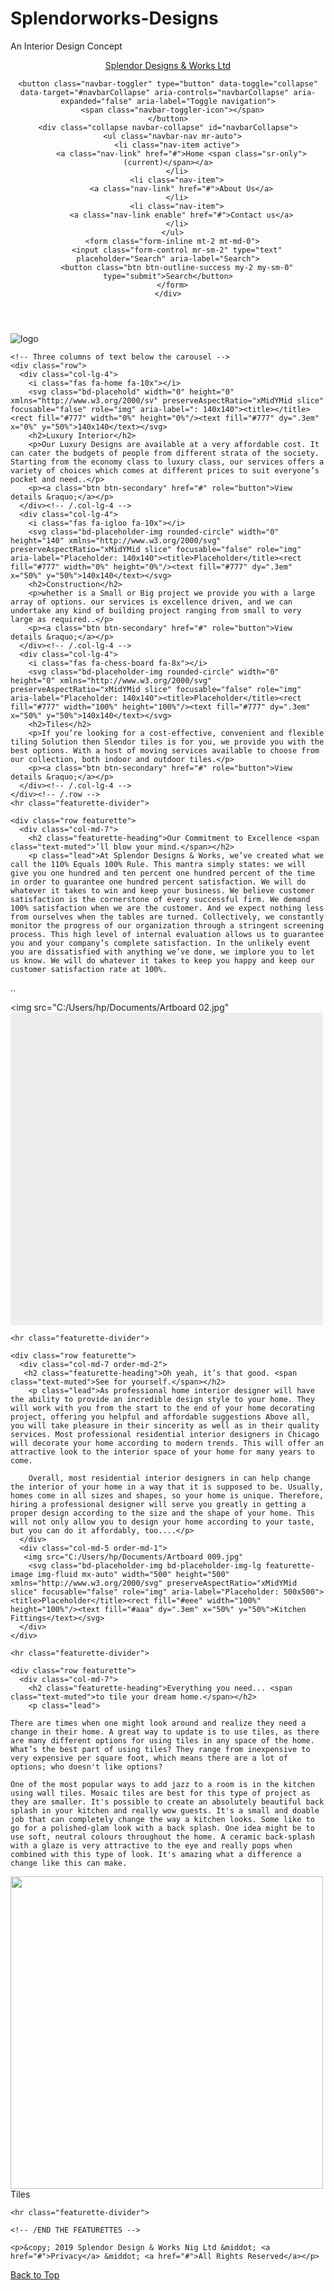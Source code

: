 # Splendorworks-Designs
An Interior Design Concept
<!DOCTYPE html>
<html lang="en-US">
<head>
    <title>Splendor Design and works</title>
<link rel="stylesheet" href="https://maxcdn.bootstrapcdn.com/bootstrap/4.0.0/css/bootstrap.min.css" integrity="sha384-Gn5384xqQ1aoWXA+058RXPxPg6fy4IWvTNh0E263XmFcJlSAwiGgFAW/dAiS6JXm" crossorigin="anonymous">

<link rel="stylesheet" type="text/css" href="Spendor works.css">



<link rel="stylesheet" href="https://use.fontawesome.com/releases/v5.7.1/css/all.css" integrity="sha384-fnmOCqbTlWIlj8LyTjo7mOUStjsKC4pOpQbqyi7RrhN7udi9RwhKkMHpvLbHG9Sr" crossorigin="anonymous">




</head>
<body>

<header>

	

  <nav class="navbar navbar-expand-md navbar-dark fixed-top bg-dark"><i class="fas fa-home fa-3x"></i>
    <a class="navbar-brand" href="#">Splendor Designs & Works Ltd</a>

    <button class="navbar-toggler" type="button" data-toggle="collapse" data-target="#navbarCollapse" aria-controls="navbarCollapse" aria-expanded="false" aria-label="Toggle navigation">
      <span class="navbar-toggler-icon"></span>
    </button>
    <div class="collapse navbar-collapse" id="navbarCollapse">
      <ul class="navbar-nav mr-auto">
        <li class="nav-item active">
          <a class="nav-link" href="#">Home <span class="sr-only">(current)</span></a>
        </li>
        <li class="nav-item">
          <a class="nav-link" href="#">About Us</a>
        </li>
        <li class="nav-item">
          <a class="nav-link enable" href="#">Contact us</a>
        </li>
      </ul>
      <form class="form-inline mt-2 mt-md-0">
        <input class="form-control mr-sm-2" type="text" placeholder="Search" aria-label="Search">
        <button class="btn btn-outline-success my-2 my-sm-0" type="submit">Search</button>
      </form>
    </div>
  </nav>
</header>

<section id="header">
	<div class="row"
	<div class="">
    <div class="col-md-4">
        <img src="C:/Users/hp/Documents/Artboard 10.png" alt="logo" />
    </div>
    <div class="col-md-8">
    </div>



</div>
</section>



<div class="container marketing">

    <!-- Three columns of text below the carousel -->
    <div class="row">
      <div class="col-lg-4">
      	<i class="fas fa-home fa-10x"></i>
        <svg class="bd-placehold" width="0" height="0" xmlns="http://www.w3.org/2000/sv" preserveAspectRatio="xMidYMid slice" focusable="false" role="img" aria-label=": 140x140"><title></title><rect fill="#777" width="0%" height="0%"/><text fill="#777" dy=".3em" x="0%" y="50%">140x140</text></svg>
        <h2>Luxury Interior</h2>
        <p>Our Luxury Designs are available at a very affordable cost. It can cater the budgets of people from different strata of the society. Starting from the economy class to luxury class, our services offers a variety of choices which comes at different prices to suit everyone’s pocket and need..</p>
        <p><a class="btn btn-secondary" href="#" role="button">View details &raquo;</a></p>
      </div><!-- /.col-lg-4 -->
      <div class="col-lg-4">
      	<i class="fas fa-igloo fa-10x"></i>
        <svg class="bd-placeholder-img rounded-circle" width="0" height="140" xmlns="http://www.w3.org/2000/svg" preserveAspectRatio="xMidYMid slice" focusable="false" role="img" aria-label="Placeholder: 140x140"><title>Placeholder</title><rect fill="#777" width="0%" height="0%"/><text fill="#777" dy=".3em" x="50%" y="50%">140x140</text></svg>
        <h2>Construction</h2>
        <p>whether is a Small or Big project we provide you with a large array of options. our services is excellence driven, and we can undertake any kind of building project ranging from small to very large as required..</p>
        <p><a class="btn btn-secondary" href="#" role="button">View details &raquo;</a></p>
      </div><!-- /.col-lg-4 -->
      <div class="col-lg-4">
      	<i class="fas fa-chess-board fa-8x"></i>
        <svg class="bd-placeholder-img rounded-circle" width="0" height="0" xmlns="http://www.w3.org/2000/svg" preserveAspectRatio="xMidYMid slice" focusable="false" role="img" aria-label="Placeholder: 140x140"><title>Placeholder</title><rect fill="#777" width="100%" height="100%"/><text fill="#777" dy=".3em" x="50%" y="50%">140x140</text></svg>
        <h2>Tiles</h2>
        <p>If you’re looking for a cost-effective, convenient and flexible tiling Solution then Slendor tiles is for you, we provide you with the best options. With a host of moving services available to choose from our collection, both indoor and outdoor tiles.</p>
        <p><a class="btn btn-secondary" href="#" role="button">View details &raquo;</a></p>
      </div><!-- /.col-lg-4 -->
    </div><!-- /.row -->
    <hr class="featurette-divider">

    <div class="row featurette">
      <div class="col-md-7">
        <h2 class="featurette-heading">Our Commitment to Excellence <span class="text-muted">’ll blow your mind.</span></h2>
        <p class="lead">At Splendor Designs & Works, we’ve created what we call the 110% Equals 100% Rule. This mantra simply states: we will give you one hundred and ten percent one hundred percent of the time in order to guarantee one hundred percent satisfaction. We will do whatever it takes to win and keep your business. We believe customer satisfaction is the cornerstone of every successful firm. We demand 100% satisfaction when we are the customer. And we expect nothing less from ourselves when the tables are turned. Collectively, we constantly monitor the progress of our organization through a stringent screening process. This high level of internal evaluation allows us to guarantee you and your company’s complete satisfaction. In the unlikely event you are dissatisfied with anything we’ve done, we implore you to let us know. We will do whatever it takes to keep you happy and keep our customer satisfaction rate at 100%.

 ..</p>
      </div>
      <div class="col-md-5">
      	<img src="C:/Users/hp/Documents/Artboard 02.jpg"
        <svg class="bd-placeholder-img bd-placeholder-img-lg featurette-image img-fluid mx-auto" width="500" height="500" xmlns="http://www.w3.org/2000/svg" preserveAspectRatio="xMidYMid slice" focusable="false" role="img" aria-label="Placeholder: 500x500"><title>Placeholder</title><rect fill="#eee" width="100%" height="100%"/><text fill="#aaa" dy=".3em" x="50%" y="50%"></text></svg>
      </div>
    </div>

    <hr class="featurette-divider">

    <div class="row featurette">
      <div class="col-md-7 order-md-2">
	   <h2 class="featurette-heading">Oh yeah, it’s that good. <span class="text-muted">See for yourself.</span></h2>
        <p class="lead">As professional home interior designer will have the ability to provide an incredible design style to your home. They will work with you from the start to the end of your home decorating project, offering you helpful and affordable suggestions Above all, you will take pleasure in their sincerity as well as in their quality services. Most professional residential interior designers in Chicago will decorate your home according to modern trends. This will offer an attractive look to the interior space of your home for many years to come.

		Overall, most residential interior designers in can help change the interior of your home in a way that it is supposed to be. Usually, homes come in all sizes and shapes, so your home is unique. Therefore, hiring a professional designer will serve you greatly in getting a proper design according to the size and the shape of your home. This will not only allow you to design your home according to your taste, but you can do it affordably, too....</p>
      </div>
      <div class="col-md-5 order-md-1">
	   <img src="C:/Users/hp/Documents/Artboard 009.jpg"
        <svg class="bd-placeholder-img bd-placeholder-img-lg featurette-image img-fluid mx-auto" width="500" height="500" xmlns="http://www.w3.org/2000/svg" preserveAspectRatio="xMidYMid slice" focusable="false" role="img" aria-label="Placeholder: 500x500"><title>Placeholder</title><rect fill="#eee" width="100%" height="100%"/><text fill="#aaa" dy=".3em" x="50%" y="50%">Kitchen Fittings</text></svg>
      </div>
    </div>

    <hr class="featurette-divider">

    <div class="row featurette">
      <div class="col-md-7">
        <h2 class="featurette-heading">Everything you need... <span class="text-muted">to tile your dream home.</span></h2>
        <p class="lead">

	There are times when one might look around and realize they need a change in their home. A great way to update is to use tiles, as there are many different options for using tiles in any space of the home. What’s the best part of using tiles? They range from inexpensive to very expensive per square foot, which means there are a lot of options; who doesn't like options?

	One of the most popular ways to add jazz to a room is in the kitchen using wall tiles. Mosaic tiles are best for this type of project as they are smaller. It's possible to create an absolutely beautiful back splash in your kitchen and really wow guests. It's a small and doable job that can completely change the way a kitchen looks. Some like to go for a polished-glam look with a back splash. One idea might be to use soft, neutral colours throughout the home. A ceramic back-splash with a glaze is very attractive to the eye and really pops when combined with this type of look. It's amazing what a difference a change like this can make.
</p>
      </div>
      <div class="col-md-5">
      	<img src="C:/Users/hp/Documents/Artboard 010.jpg"
        <svg class="bd-placeholder-img bd-placeholder-img-lg featurette-image img-fluid mx-auto" width="500" height="500" xmlns="http://www.w3.org/2000/svg" preserveAspectRatio="xMidYMid slice" focusable="false" role="img" aria-label="Placeholder: 500x500"><title>Placeholder</title><rect fill="#eee" width="100%" height="100%"/><text fill="#aaa" dy=".3em" x="50%" y="50%">Tiles</text></svg>
      </div>
    </div>

    <hr class="featurette-divider">

    <!-- /END THE FEATURETTES -->

  </div><!-- /.container -->


  <!-- FOOTER -->
  <footer class="container">
    
    <p>&copy; 2019 Splendor Design & Works Nig Ltd &middot; <a href="#">Privacy</a> &middot; <a href="#">All Rights Reserved</a></p>
  </footer>










<script src="https://code.jquery.com/jquery-3.2.1.slim.min.js" integrity="sha384-KJ3o2DKtIkvYIK3UENzmM7KCkRr/rE9/Qpg6aAZGJwFDMVNA/GpGFF93hXpG5KkN" crossorigin="anonymous"></script>
<script src="https://cdnjs.cloudflare.com/ajax/libs/popper.js/1.12.9/umd/popper.min.js" integrity="sha384-ApNbgh9B+Y1QKtv3Rn7W3mgPxhU9K/ScQsAP7hUibX39j7fakFPskvXusvfa0b4Q" crossorigin="anonymous"></script>
<script src="https://maxcdn.bootstrapcdn.com/bootstrap/4.0.0/js/bootstrap.min.js" integrity="sha384-JZR6Spejh4U02d8jOt6vLEHfe/JQGiRRSQQxSfFWpi1MquVdAyjUar5+76PVCmYl" crossorigin="anonymous"></script>

<body>
</html>



<a class="btn btn-primary shelf-cta mx-2 mb-3" href="#">Back to Top</a>
